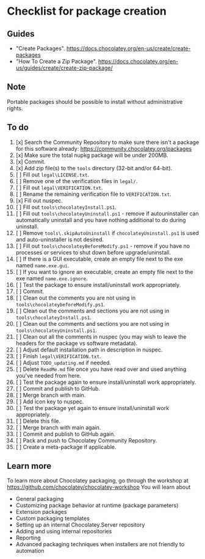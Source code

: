 ﻿# Checklist for package creation

## Guides

- "Create Packages". <https://docs.chocolatey.org/en-us/create/create-packages>
- "How To Create a Zip Package". <https://docs.chocolatey.org/en-us/guides/create/create-zip-package/>

## Note

Portable packages should be possible to install without administrative rights.

## To do

1. [x] Search the Community Repository to make sure there isn't a package for this software already: <https://community.chocolatey.org/packages>
2. [x] Make sure the total nupkg package will be under 200MB.
3. [x] Commit.
4. [x] Add zip file(s) to the `tools` directory (32-bit and/or 64-bit).
5. [ ] Fill out `legal\LICENSE.txt`.
6. [ ] Remove one of the verification files in `legal/`.
7. [ ] Fill out `legal\VERIFICATION.txt`.
8. [ ] Rename the remaining verification file to `VERIFICATION.txt`.
9. [x] Fill out nuspec.
10. [ ] Fill out `tools\chocolateyInstall.ps1`.
11. [ ] Fill out `tools\chocolateyUninstall.ps1` - remove if autouninstaller can automatically uninstall and you have nothing additional to do during uninstall.
12. [ ] Remove `tools\.skipAutoUninstall` if `chocolateyUninstall.ps1` is used and auto-uninstaller is not desired.
13. [ ] Fill out `tools\chocolateyBeforeModify.ps1` - remove if you have no processes or services to shut down before upgrade/uninstall.
14. [ ] If there is a GUI executable, create an empty file next to the exe named `name.exe.gui`.
15. [ ] If you want to ignore an executable, create an empty file next to the exe named `name.exe.ignore`.
16. [ ] Test the package to ensure install/uninstall work appropriately.
17. [ ] Commit.
18. [ ] Clean out the comments you are not using in `tools\chocolateybeforeModify.ps1`.
19. [ ] Clean out the comments and sections you are not using in `tools\chocolateyInstall.ps1`.
20. [ ] Clean out the comments and sections you are not using in `tools\chocolateyUninstall.ps1`.
21. [ ] Clean out all the comments in nuspec (you may wish to leave the headers for the package vs software metadata).
22. [ ] Adjust default installation path in description in nuspec.
23. [ ] Finish `legal\VERIFICATION.txt`.
24. [ ] Adjust `TODO_updating.md` if needed.
25. [ ] Delete `ReadMe.md` file once you have read over and used anything you've needed from here.
26. [ ] Test the package again to ensure install/uninstall work appropriately.
27. [ ] Commit and publish to GitHub.
28. [ ] Merge branch with main.
29. [ ] Add icon key to nuspec.
30. [ ] Test the package yet again to ensure install/uninstall work appropriately.
31. [ ] Delete this file.
32. [ ] Merge branch with main again.
33. [ ] Commit and publish to GitHub again.
34. [ ] Pack and push to Chocolatey Community Repository.
35. [ ] Create a meta-package if applicable.

## Learn more

To learn more about Chocolatey packaging, go through the workshop at <https://github.com/chocolatey/chocolatey-workshop>
You will learn about

- General packaging
- Customizing package behavior at runtime (package parameters)
- Extension packages
- Custom packaging templates
- Setting up an internal Chocolatey.Server repository
- Adding and using internal repositories
- Reporting
- Advanced packaging techniques when installers are not friendly to automation
